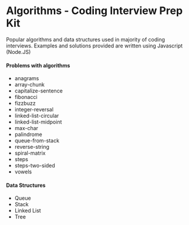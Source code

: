 # Algorithms - Coding Interview Prep Kit

Popular algorithms and data structures used in majority of coding interviews.
Examples and solutions provided are written using Javascript (Node.JS)

#### Problems with algorithms 
- anagrams
- array-chunk
- capitalize-sentence
- fibonacci
- fizzbuzz
- integer-reversal
- linked-list-circular
- linked-list-midpoint
- max-char
- palindrome
- queue-from-stack
- reverse-string
- spiral-matrix
- steps
- steps-two-sided
- vowels

#### Data Structures
- Queue
- Stack
- Linked List
- Tree

